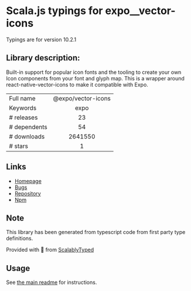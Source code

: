 
# Scala.js typings for expo__vector-icons

Typings are for version 10.2.1

## Library description:
Built-in support for popular icon fonts and the tooling to create your own Icon components from your font and glyph map. This is a wrapper around react-native-vector-icons to make it compatible with Expo.

|                    |                 |
| ------------------ | :-------------: |
| Full name          | @expo/vector-icons |
| Keywords           | expo |
| # releases         | 23 |
| # dependents       | 54 |
| # downloads        | 2641550 |
| # stars            | 1 |

## Links
- [Homepage](https://expo.github.io/vector-icons)
- [Bugs](https://github.com/expo/vector-icons/issues)
- [Repository](https://github.com/expo/vector-icons)
- [Npm](https://www.npmjs.com/package/%40expo%2Fvector-icons)
    


## Note
This library has been generated from typescript code from first party type definitions.

Provided with :purple_heart: from [ScalablyTyped](https://github.com/oyvindberg/ScalablyTyped)

## Usage
See [the main readme](../../readme.md) for instructions.


